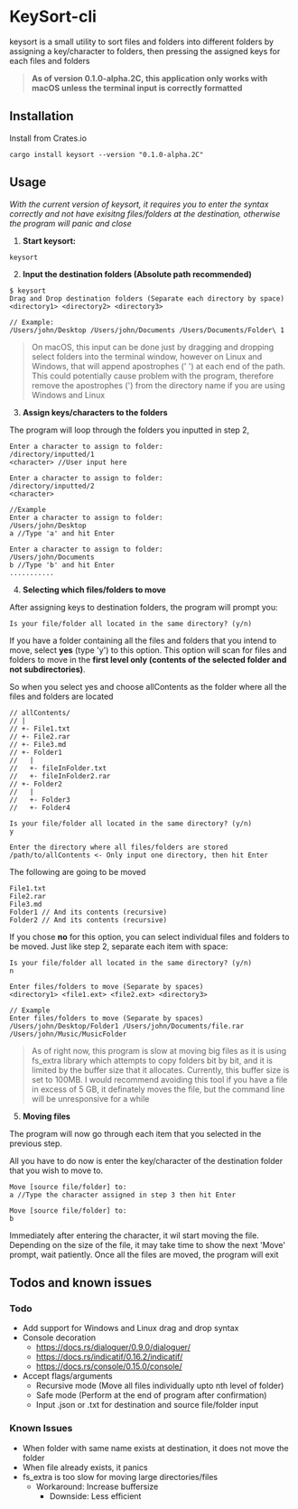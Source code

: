 # KeySort-cli

keysort is a small utility to sort files and folders into different folders by assigning a key/character to folders, then
pressing the assigned keys for each files and folders

> **As of version 0.1.0-alpha.2C, this application only works with macOS unless the 
terminal input is correctly formatted**

## Installation

Install from Crates.io
```
cargo install keysort --version "0.1.0-alpha.2C"
```

## Usage

_With the current version of keysort, it requires you to enter the syntax correctly and not have exisitng files/folders at the destination, otherwise the program will panic and close_

1. **Start keysort:**
```
keysort
```

2. **Input the **destination** folders (Absolute path recommended)**
```
$ keysort
Drag and Drop destination folders (Separate each directory by space)
<directory1> <directory2> <directory3>

// Example:
/Users/john/Desktop /Users/john/Documents /Users/Documents/Folder\ 1
```
> On macOS, this input can be done just by dragging and dropping select folders into the terminal window,
however on Linux and Windows, that will append apostrophes (' ') at each end of the path. This could potentially cause problem with the program,
therefore remove the apostrophes (') from the directory name if you are using Windows and Linux

3. **Assign keys/characters to the folders**

The program will loop through the folders you inputted in step 2, 
```
Enter a character to assign to folder:
/directory/inputted/1
<character> //User input here

Enter a character to assign to folder:
/directory/inputted/2
<character>

//Example
Enter a character to assign to folder:
/Users/john/Desktop
a //Type 'a' and hit Enter

Enter a character to assign to folder:
/Users/john/Documents
b //Type 'b' and hit Enter
...........
```

4. **Selecting which files/folders to move**

After assigning keys to destination folders, the program will prompt you:
```
Is your file/folder all located in the same directory? (y/n)
```

If you have a folder containing all the files and folders that you intend to move, 
select **yes** (type 'y') to this option. This option will scan for files and folders to move in the **first level only (contents of the selected folder and not subdirectories)**.

So when you select yes and choose allContents as the folder where all the files and folders are located
```
// allContents/
// |
// +- File1.txt
// +- File2.rar
// +- File3.md
// +- Folder1
//   |
//   +- fileInFolder.txt
//   +- fileInFolder2.rar
// +- Folder2
//   |
//   +- Folder3
//   +- Folder4

Is your file/folder all located in the same directory? (y/n)
y

Enter the directory where all files/folders are stored
/path/to/allContents <- Only input one directory, then hit Enter
```
The following are going to be moved
```
File1.txt
File2.rar
File3.md
Folder1 // And its contents (recursive)
Folder2 // And its contents (recursive)
```

If you chose **no** for this option, you can select individual files and folders to be moved. Just like step 2,
separate each item with space:
```
Is your file/folder all located in the same directory? (y/n)
n

Enter files/folders to move (Separate by spaces)
<directory1> <file1.ext> <file2.ext> <directory3>

// Example
Enter files/folders to move (Separate by spaces)
/Users/john/Desktop/Folder1 /Users/john/Documents/file.rar /Users/john/Music/MusicFolder
```

> As of right now, this program is slow at moving big files as it is using fs_extra library which attempts to copy folders bit by bit, 
> and it is limited by the buffer size that it allocates. Currently, this buffer size is set to 100MB. I would recommend avoiding this tool if you have a file in excess 
> of 5 GB, it definately moves the file, but the command line will be unresponsive for a while

5. **Moving files**

The program will now go through each item that you selected in the previous step.

All you have to do now is enter the key/character of the destination folder that you wish to move to. 
```
Move [source file/folder] to:
a //Type the character assigned in step 3 then hit Enter

Move [source file/folder] to:
b
```
Immediately after entering the character, it wil start moving the file.
Depending on the size of the file, it may take time to show the next 'Move' prompt, wait patiently.
Once all the files are moved, the program will exit

## Todos and known issues
### Todo
- Add support for Windows and Linux drag and drop syntax
- Console decoration
    - https://docs.rs/dialoguer/0.9.0/dialoguer/
    - https://docs.rs/indicatif/0.16.2/indicatif/
    - https://docs.rs/console/0.15.0/console/
- Accept flags/arguments
  - Recursive mode (Move all files individually upto nth level of folder)
  - Safe mode (Perform at the end of program after confirmation)
  - Input .json or .txt for destination and source file/folder input

### Known Issues
- When folder with same name exists at destination, it does not move the folder
- When file already exists, it panics
- fs_extra is too slow for moving large directories/files
    - Workaround: Increase buffersize
        - Downside: Less efficient
